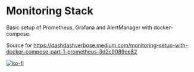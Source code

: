 # Monitoring Stack

Basic setup of Prometheus, Grafana and AlertManager with docker-compose.

Source for https://dashdashverbose.medium.com/monitoring-setup-with-docker-compose-part-1-prometheus-3d2c9089ee82


[![ko-fi](https://ko-fi.com/img/githubbutton_sm.svg)](https://ko-fi.com/Y8Y1EKYJI)
